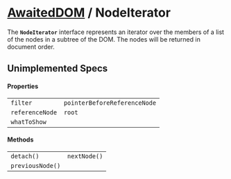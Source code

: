 # [AwaitedDOM](/docs/hero/basic-client/awaited-dom) <span>/</span> NodeIterator

<div class='overview'><span class="seoSummary">The <strong><code>NodeIterator</code></strong> interface represents an iterator over the members of a list of the nodes in a subtree of the DOM. The nodes will be returned in document order.</span></div>

## Unimplemented Specs

#### Properties

|     |     |
| --- | --- |
| `filter` | `pointerBeforeReferenceNode` |
| `referenceNode` | `root` |
| `whatToShow` |  |

#### Methods

|     |     |
| --- | --- |
| `detach()` | `nextNode()` |
| `previousNode()` |  |
